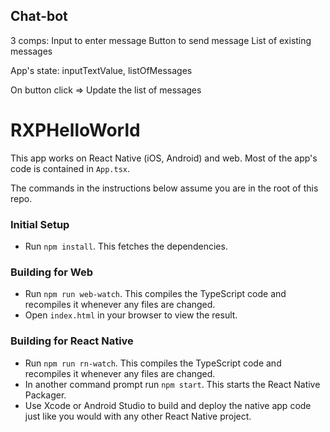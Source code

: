 ## Chat-bot

3 comps:
  Input to enter message
  Button to send message
  List of existing messages

App's state:
  inputTextValue,
  listOfMessages

On button click => Update the list of messages


# RXPHelloWorld

This app works on React Native (iOS, Android) and web. Most of the app's code is contained in `App.tsx`.

The commands in the instructions below assume you are in the root of this repo.

### Initial Setup

- Run `npm install`. This fetches the dependencies.

### Building for Web

- Run `npm run web-watch`. This compiles the TypeScript code and recompiles it whenever any files are changed.
- Open `index.html` in your browser to view the result.

### Building for React Native

- Run `npm run rn-watch`. This compiles the TypeScript code and recompiles it whenever any files are changed.
- In another command prompt run `npm start`. This starts the React Native Packager.
- Use Xcode or Android Studio to build and deploy the native app code just like you would with any other React Native project.
